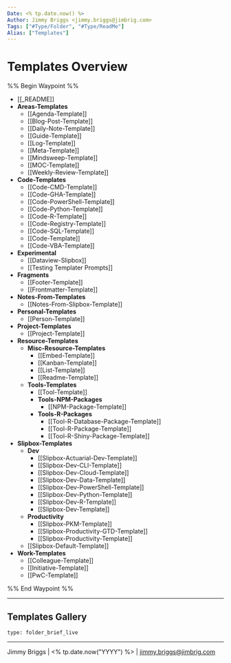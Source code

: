 ```yaml
---
Date: <% tp.date.now() %>
Author: Jimmy Briggs <jimmy.briggs@jimbrig.com>
Tags: ["#Type/Folder", "#Type/ReadMe"]
Alias: ["Templates"]
---
```


# Templates Overview

%% Begin Waypoint %%
- [[_README]]
- **Areas-Templates**
	- [[Agenda-Template]]
	- [[Blog-Post-Template]]
	- [[Daily-Note-Template]]
	- [[Guide-Template]]
	- [[Log-Template]]
	- [[Meta-Template]]
	- [[Mindsweep-Template]]
	- [[MOC-Template]]
	- [[Weekly-Review-Template]]
- **Code-Templates**
	- [[Code-CMD-Template]]
	- [[Code-GHA-Template]]
	- [[Code-PowerShell-Template]]
	- [[Code-Python-Template]]
	- [[Code-R-Template]]
	- [[Code-Registry-Template]]
	- [[Code-SQL-Template]]
	- [[Code-Template]]
	- [[Code-VBA-Template]]
- **Experimental**
	- [[Dataview-Slipbox]]
	- [[Testing Templater Prompts]]
- **Fragments**
	- [[Footer-Template]]
	- [[Frontmatter-Template]]
- **Notes-From-Templates**
	- [[Notes-From-Slipbox-Template]]
- **Personal-Templates**
	- [[Person-Template]]
- **Project-Templates**
	- [[Project-Template]]
- **Resource-Templates**
	- **Misc-Resource-Templates**
		- [[Embed-Template]]
		- [[Kanban-Template]]
		- [[List-Template]]
		- [[Readme-Template]]
	- **Tools-Templates**
		- [[Tool-Template]]
		- **Tools-NPM-Packages**
			- [[NPM-Package-Template]]
		- **Tools-R-Packages**
			- [[Tool-R-Database-Package-Template]]
			- [[Tool-R-Package-Template]]
			- [[Tool-R-Shiny-Package-Template]]
- **Slipbox-Templates**
	- **Dev**
		- [[Slipbox-Actuarial-Dev-Template]]
		- [[Slipbox-Dev-CLI-Template]]
		- [[Slipbox-Dev-Cloud-Template]]
		- [[Slipbox-Dev-Data-Template]]
		- [[Slipbox-Dev-PowerShell-Template]]
		- [[Slipbox-Dev-Python-Template]]
		- [[Slipbox-Dev-R-Template]]
		- [[Slipbox-Dev-Template]]
	- **Productivity**
		- [[Slipbox-PKM-Template]]
		- [[Slipbox-Productivity-GTD-Template]]
		- [[Slipbox-Productivity-Template]]
	- [[Slipbox-Default-Template]]
- **Work-Templates**
	- [[Colleague-Template]]
	- [[Initiative-Template]]
	- [[PwC-Template]]

%% End Waypoint %%

***

## Templates Gallery

 
```ccard
type: folder_brief_live
```
 

***

Jimmy Briggs | <% tp.date.now("YYYY") %> | <jimmy.briggs@jimbrig.com>



